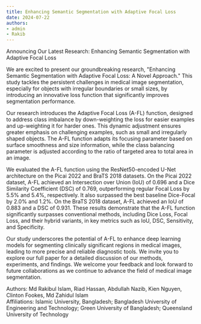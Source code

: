 ```yaml
---
title: Enhancing Semantic Segmentation with Adaptive Focal Loss
date: 2024-07-22
authors:
- admin
- Rakib
---
```


Announcing Our Latest Research: Enhancing Semantic Segmentation with Adaptive Focal Loss

<!--more-->

We are excited to present our groundbreaking research, "Enhancing Semantic Segmentation with Adaptive Focal Loss: A Novel Approach." This study tackles the persistent challenges in medical image segmentation, especially for objects with irregular boundaries or small sizes, by introducing an innovative loss function that significantly improves segmentation performance.

Our research introduces the Adaptive Focal Loss (A-FL) function, designed to address class imbalance by down-weighting the loss for easier examples and up-weighting it for harder ones. This dynamic adjustment ensures greater emphasis on challenging examples, such as small and irregularly shaped objects. The A-FL function adapts its focusing parameter based on surface smoothness and size information, while the class balancing parameter is adjusted according to the ratio of targeted area to total area in an image.

We evaluated the A-FL function using the ResNet50-encoded U-Net architecture on the Picai 2022 and BraTS 2018 datasets. On the Picai 2022 dataset, A-FL achieved an Intersection over Union (IoU) of 0.696 and a Dice Similarity Coefficient (DSC) of 0.769, outperforming regular Focal Loss by 5.5% and 5.4%, respectively. It also surpassed the best baseline Dice-Focal by 2.0% and 1.2%. On the BraTS 2018 dataset, A-FL achieved an IoU of 0.883 and a DSC of 0.931. These results demonstrate that the A-FL function significantly surpasses conventional methods, including Dice Loss, Focal Loss, and their hybrid variants, in key metrics such as IoU, DSC, Sensitivity, and Specificity.

Our study underscores the potential of A-FL to enhance deep learning models for segmenting clinically significant regions in medical images, leading to more precise and reliable diagnostic tools. We invite you to explore our full paper for a detailed discussion of our methods, experiments, and findings. We welcome your feedback and look forward to future collaborations as we continue to advance the field of medical image segmentation.

Authors: Md Rakibul Islam, Riad Hassan, Abdullah Nazib, Kien Nguyen, Clinton Fookes, Md Zahidul Islam  
Affiliations: Islamic University, Bangladesh; Bangladesh University of Engineering and Technology; Green University of Bangladesh; Queensland University of Technology
